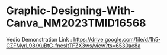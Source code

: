 # Graphic-Designing-With-Canva_NM2023TMID16568

Vedio Demonstration Link : https://drive.google.com/file/d/1h5-CZFMyrL98rXuBtG-fnesltTFZX3ws/view?ts=6530ae8a
